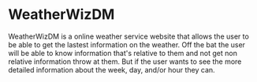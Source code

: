 # WeatherWizDM
WeatherWizDM is a online weather service website that allows the user to be able to get the lastest information on the weather. Off the bat the user will be able to know information that's relative to them and not get non relative information throw at them. But if the user wants to see the more detailed information about the week, day, and/or hour they can.
